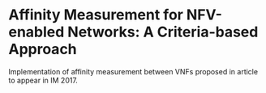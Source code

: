 # Affinity Measurement for NFV-enabled Networks: A Criteria-based Approach
Implementation of affinity measurement between VNFs proposed in article to appear in IM 2017.

